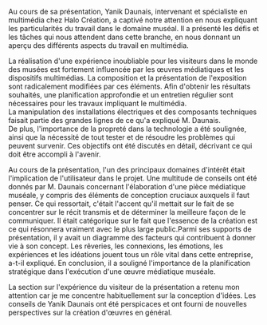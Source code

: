 Au cours de sa présentation, Yanik Daunais, intervenant et spécialiste en multimédia chez Halo Création, a captivé notre attention en nous expliquant les particularités du travail dans le domaine muséal.
Il a présenté les défis et les tâches qui nous attendent dans cette branche, en nous donnant un aperçu des différents aspects du travail en multimédia.

 La réalisation d'une expérience inoubliable pour les visiteurs dans le monde des musées est fortement influencée par les œuvres médiatiques et les dispositifs multimédias.  La composition et la présentation de l'exposition sont radicalement modifiées par ces éléments. 
 Afin d'obtenir les résultats souhaités, une planification approfondie et un entretien régulier sont nécessaires pour les travaux impliquant le multimédia.  
 La manipulation des installations électriques et des composants techniques faisait partie des grandes lignes de ce qu'a expliqué M. Daunais.  
 De plus, l'importance de la propreté dans la technologie a été soulignée, ainsi que la nécessité de tout tester et de résoudre les problèmes qui peuvent survenir.
 Ces objectifs ont été discutés en détail, décrivant ce qui doit être accompli à l'avenir.
 
  Au cours de la présentation, l'un des principaux domaines d'intérêt était l'implication de l'utilisateur dans le projet. Une multitude de conseils ont été donnés par M. Daunais concernant l'élaboration d'une pièce médiatique muséale, y compris des éléments de conception cruciaux auxquels il faut penser.  Ce qui ressortait, c'était l'accent qu'il mettait sur le fait de se concentrer sur le récit transmis et de déterminer la meilleure façon de le communiquer. 
  Il était catégorique sur le fait que l'essence de la création est ce qui résonnera vraiment avec le plus large public.Parmi ses supports de présentation, il y avait un diagramme des facteurs qui contribuent à donner vie à son concept. Les rêveries, les connexions, les émotions, les expériences et les idéations jouent tous un rôle vital dans cette entreprise, a-t-il expliqué. 
  En conclusion, il a souligné l'importance de la planification stratégique dans l'exécution d'une œuvre médiatique muséale.
  
   La section sur l'expérience du visiteur de la présentation a retenu mon attention car je me concentre habituellement sur la conception d'idées.  Les conseils de Yanik Daunais ont été perspicaces et ont fourni de nouvelles perspectives sur la création d'œuvres en général.  

